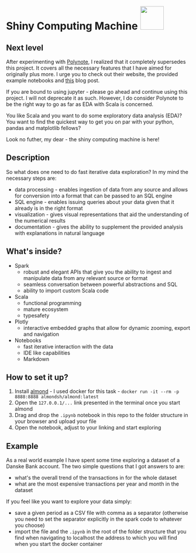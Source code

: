 # Shiny Computing Machine <img src="https://external-content.duckduckgo.com/iu/?u=https%3A%2F%2Fcdn0.iconfinder.com%2Fdata%2Ficons%2Fweb-service-and-development%2F512%2Fcomputer_coding_php_code_programing_program_desktop_system_monitor_display_retro_old_obsolete_technology_development_oldschool_monoblock_algorithm_css_html_flat_design_icon-512.png" width="64" height="64" />

## Next level
After experimenting with [Polynote](https://github.com/polynote/polynote), I realized that it completely supersedes this project.
It covers all the necessary features that I have aimed for originally plus more. I urge you to check out their website,
the provided example notebooks and [this](https://vincentbrule.com/2020-09-19-polynote/) blog post. 

If you are bound to using jupyter - please go ahead and continue using this project.
I will not deprecate it as such. However, I do consider Polynote to be the right way to go as far as EDA with Scala is concerned.

You like Scala and you want to do some exploratory data analysis (EDA)? 
You want to find the quickest way to get you on par with your python, pandas and matplotlib fellows?

Look no futher, my dear - the shiny computing machine is here!

## Description
So what does one need to do fast iterative data exploration?
In my mind the necessary steps are:
- data processing - enables ingestion of data from any source and allows for conversion into a format that can be passed to an SQL engine
- SQL engine - enables issuing queries about your data given that it already is in the right format
- visualization - gives visual representations that aid the understanding of the numerical results
- documentation - gives the ability to supplement the provided analysis with explanations in natural language

## What's inside?
- Spark 
  - robust and elegant APIs that give you the ability to ingest and manipulate data from any relevant source or format
  - seamless conversation between powerful abstractions and SQL
  - ability to import custom Scala code
- Scala
  - functional programming
  - mature ecosystem
  - typesafety
- Plotly
  - interactive embedded graphs that allow for dynamic zooming, export and navigation
- Notebooks
  - fast iterative interaction with the data
  - IDE like capabilities
  - Markdown

## How to set it up?
1. Install [almond](https://almond.sh/) - I used docker for this task - `docker run -it --rm -p 8888:8888 almondsh/almond:latest`
2. Open the `127.0.0.1/...` link presented in the terminal once you start almond
3. Drag and drop the `.ipynb` notebook in this repo to the folder structure in your browser and upload your file
4. Open the notebook, adjust to your linking and start exploring

## Example
As a real world example I have spent some time exploring a dataset of a Danske Bank account. The two simple questions that I got answers to are:
- what's the overall trend of the transactions in for the whole dataset
- what are the most expensive transactions per year and month in the dataset

If you feel like you want to explore your data simply:
- save a given period as a CSV file with comma as a separator (otherwise you need to set the separator explicitly in the spark code to whatever you choose)
- import the file and the `.ipynb` in the root of the folder structure that you find when navigating to localhost the address to which you will find when you start the docker container
